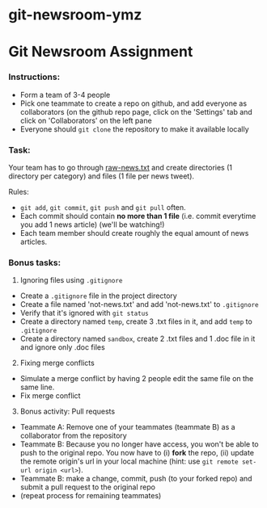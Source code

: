 # git-newsroom-ymz

# Git Newsroom Assignment

### Instructions:
- Form a team of 3-4 people
- Pick one teammate to create a repo on github, and add everyone as collaborators (on the github repo page, click on the 'Settings' tab and click on 'Collaborators' on the left pane
- Everyone should `git clone` the repository to make it available locally

### Task:
Your team has to go through [raw-news.txt](./raw-news.txt) and create directories (1 directory per category) and files (1 file per news tweet).

Rules:
- `git add`, `git commit`, `git push` and `git pull` often.
- Each commit should contain **no more than 1 file** (i.e. commit everytime you add 1 news article) (we'll be watching!)
- Each team member should create roughly the equal amount of news articles.

### Bonus tasks:
1. Ignoring files using `.gitignore`
  - Create a `.gitignore` file in the project directory
  - Create a file named 'not-news.txt' and add 'not-news.txt' to `.gitignore`
  - Verify that it's ignored with `git status`
  - Create a directory named `temp`, create 3 .txt files in it, and add `temp` to `.gitignore`
  - Create a directory named `sandbox`, create 2 .txt files and 1 .doc file in it and ignore only .doc files

2. Fixing merge conflicts
  - Simulate a merge conflict by having 2 people edit the same file on the same line.
  - Fix merge conflict

3. Bonus activity: Pull requests
  - Teammate A: Remove one of your teammates (teammate B) as a collaborator from the repository
  - Teammate B: Because you no longer have access, you won't be able to push to the original repo. You now have to (i) **fork** the repo, (ii) update the remote origin's url in your local machine (hint: use `git remote set-url origin <url>`).
  - Teammate B: make a change, commit, push (to your forked repo) and submit a pull request to the original repo
  - (repeat process for remaining teammates)
